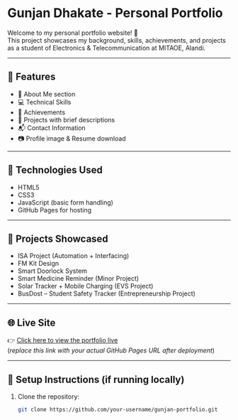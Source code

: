 # Gunjan Dhakate - Personal Portfolio

Welcome to my personal portfolio website! 🎉  
This project showcases my background, skills, achievements, and projects as a student of Electronics & Telecommunication at MITAOE, Alandi.

---

## 🚀 Features

- 📌 About Me section
- 💻 Technical Skills
- 🏅 Achievements
- 🔧 Projects with brief descriptions
- 📬 Contact Information
- 📷 Profile image & Resume download

---

## 💼 Technologies Used

- HTML5
- CSS3
- JavaScript (basic form handling)
- GitHub Pages for hosting

---

## 🧠 Projects Showcased

- ISA Project (Automation + Interfacing)
- FM Kit Design
- Smart Doorlock System
- Smart Medicine Reminder (Minor Project)
- Solar Tracker + Mobile Charging (EVS Project)
- BusDost – Student Safety Tracker (Entrepreneurship Project)

---

## 🌐 Live Site

👉 [Click here to view the portfolio live](https://your-username.github.io/gunjan-portfolio/)  
(*replace this link with your actual GitHub Pages URL after deployment*)

---

## 📂 Setup Instructions (if running locally)

1. Clone the repository:
   ```bash
   git clone https://github.com/your-username/gunjan-portfolio.git
